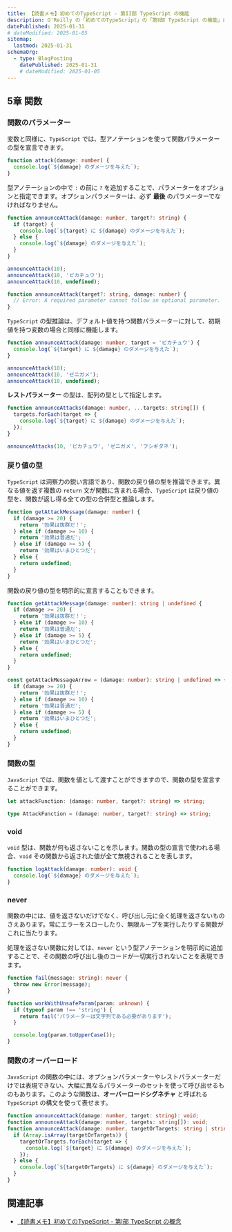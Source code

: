 ```yaml
---
title: 【読書メモ】初めてのTypeScript - 第II部 TypeScript の機能
description: O'Reilly の「初めてのTypeScript」の「第Ⅱ部 TypeScript の機能」についての内容をまとめています。
datePublished: 2025-01-31
# dateModified: 2025-01-05
sitemap:
  lastmod: 2025-01-31
schemaOrg:
  - type: BlogPosting
    datePublished: 2025-01-31
    # dateModified: 2025-01-05
---
```


## 5章 関数

### 関数のパラメーター

変数と同様に、`TypeScript` では、型アノテーションを使って関数パラメーターの型を宣言できます。

```typescript
function attack(damage: number) {
  console.log(`${damage} のダメージを与えた`);
}
```

型アノテーションの中で `:` の前に `?` を追加することで、パラメーターをオプションと指定できます。オプションパラメーターは、必ず **最後** のパラメーターでなければなりません。

```typescript
function announceAttack(damage: number, target?: string) {
  if (target) {
    console.log(`${target} に ${damage} のダメージを与えた`);
  } else {
    console.log(`${damage} のダメージを与えた`);
  }
}

announceAttack(10);
announceAttack(10, 'ピカチュウ');
announceAttack(10, undefined);

function announceAttack(target?: string, damage: number) {
  // Error: A required parameter cannot follow an optional parameter.
}
```

`TypeScript` の型推論は、デフォルト値を持つ関数パラメーターに対して、初期値を持つ変数の場合と同様に機能します。

```typescript
function announceAttack(damage: number, target = 'ピカチュウ') {
  console.log(`${target} に ${damage} のダメージを与えた`);
}

announceAttack(10);
announceAttack(10, 'ゼニガメ');
announceAttack(10, undefined);
```

**レストパラメーター** の型は、配列の型として指定します。

```typescript
function announceAttacks(damage: number, ...targets: string[]) {
  targets.forEach(target => {
    console.log(`${target} に ${damage} のダメージを与えた`);
  });
}

announceAttacks(10, 'ピカチュウ', 'ゼニガメ', 'フシギダネ');
```

### 戻り値の型

`TypeScript` は洞察力の鋭い言語であり、関数の戻り値の型を推論できます。異なる値を返す複数の `return` 文が関数に含まれる場合、`TypeScript` は戻り値の型を、関数が返し得る全ての型の合併型と推論します。

```typescript
function getAttackMessage(damage: number) {
  if (damage >= 20) {
    return '効果は抜群だ！';
  } else if (damage >= 10) {
    return '効果は普通だ';
  } else if (damage >= 5) {
    return '効果はいまひとつだ';
  } else {
    return undefined;
  }
}
```

関数の戻り値の型を明示的に宣言することもできます。

```typescript
function getAttackMessage(damage: number): string | undefined {
  if (damage >= 20) {
    return '効果は抜群だ！';
  } else if (damage >= 10) {
    return '効果は普通だ';
  } else if (damage >= 5) {
    return '効果はいまひとつだ';
  } else {
    return undefined;
  }
}

const getAttackMessageArrow = (damage: number): string | undefined => {
  if (damage >= 20) {
    return '効果は抜群だ！';
  } else if (damage >= 10) {
    return '効果は普通だ';
  } else if (damage >= 5) {
    return '効果はいまひとつだ';
  } else {
    return undefined;
  }
}
```

### 関数の型

`JavaScript` では、関数を値として渡すことができますので、関数の型を宣言することができます。

```typescript
let attackFunction: (damage: number, target?: string) => string;

type AttackFunction = (damage: number, target?: string) => string;
```

### void

`void` 型は、関数が何も返さないことを示します。関数の型の宣言で使われる場合、`void` その関数から返された値が全て無視されることを表します。

```typescript
function logAttack(damage: number): void {
  console.log(`${damage} のダメージを与えた`);
}
```

### never

関数の中には、値を返さないだけでなく、呼び出し元に全く処理を返さないものさえあります。常にエラーをスローしたり、無限ループを実行したりする関数がこれに当たります。

処理を返さない関数に対しては、`never` という型アノテーションを明示的に追加することで、その関数の呼び出し後のコードが一切実行されないことを表現できます。

```typescript
function fail(message: string): never {
  throw new Error(message);
}

function workWithUnsafeParam(param: unknown) {
  if (typeof param !== 'string') {
    return fail('パラメーターは文字列である必要があります');
  }

  console.log(param.toUpperCase());
}
```

### 関数のオーバーロード

`JavaScript` の関数の中には、オプションパラメーターやレストパラメーターだけでは表現できない、大幅に異なるパラメーターのセットを使って呼び出せるものもあります。このような関数は、**オーバーロードシグネチャ** と呼ばれる `TypeScript` の構文を使って表せます。

```typescript
function announceAttack(damage: number, target: string): void;
function announceAttack(damage: number, targets: string[]): void;
function announceAttack(damage: number, targetOrTargets: string | string[]): void {
  if (Array.isArray(targetOrTargets)) {
    targetOrTargets.forEach(target => {
      console.log(`${target} に ${damage} のダメージを与えた`);
    });
  } else {
    console.log(`${targetOrTargets} に ${damage} のダメージを与えた`);
  }
}
```

## 関連記事

- [【読書メモ】初めてのTypeScript - 第I部 TypeScript の概念](/blog/learning-typescript-1)
